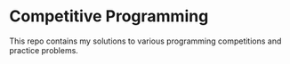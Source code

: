 # Competitive Programming
This repo contains my solutions to various programming competitions and practice problems.
